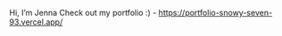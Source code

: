 Hi, I’m Jenna
Check out my portfolio :) - https://portfolio-snowy-seven-93.vercel.app/

<!---
Jwilkins48/Jwilkins48 is a ✨ special ✨ repository because its `README.md` (this file) appears on your GitHub profile.
You can click the Preview link to take a look at your changes.
--->
